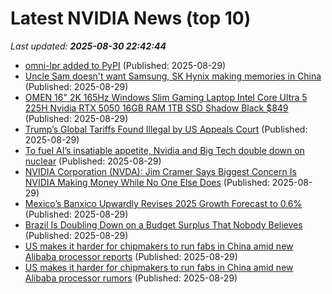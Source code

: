 # Latest NVIDIA News (top 10)
_Last updated: **2025-08-30 22:42:44**_

- [omni-lpr added to PyPI](https://pypi.org/project/omni-lpr/) (Published: 2025-08-29)
- [Uncle Sam doesn't want Samsung, SK Hynix making memories in China](https://www.theregister.com/2025/08/29/uncle_sam_doesnt_want_samsung/) (Published: 2025-08-29)
- [OMEN 16" 2K 165Hz Windows Slim Gaming Laptop Intel Core Ultra 5 225H Nvidia RTX 5050 16GB RAM 1TB SSD Shadow Black $849](https://slickdeals.net/f/18566590-omen-16-2k-165hz-windows-slim-gaming-laptop-intel-core-ultra-5-225h-nvidia-rtx-5050-16gb-ram-1tb-ssd-shadow-black-849) (Published: 2025-08-29)
- [Trump’s Global Tariffs Found Illegal by US Appeals Court](https://biztoc.com/x/43c805dc7c8bb096) (Published: 2025-08-29)
- [To fuel AI’s insatiable appetite, Nvidia and Big Tech double down on nuclear](https://biztoc.com/x/3bb930284cb17a6a) (Published: 2025-08-29)
- [NVIDIA Corporation (NVDA): Jim Cramer Says Biggest Concern Is NVIDIA Making Money While No One Else Does](https://consent.yahoo.com/v2/collectConsent?sessionId=1_cc-session_2eab09f2-a409-4d73-9388-82aa12138ed8) (Published: 2025-08-29)
- [Mexico’s Banxico Upwardly Revises 2025 Growth Forecast to 0.6%](https://biztoc.com/x/2a28b8c8b68ce709) (Published: 2025-08-29)
- [Brazil Is Doubling Down on a Budget Surplus That Nobody Believes](https://biztoc.com/x/3b9a39da02b2ac15) (Published: 2025-08-29)
- [US makes it harder for chipmakers to run fabs in China amid new Alibaba processor reports](https://siliconangle.com/2025/08/29/us-makes-harder-chipmakers-run-fabs-china-amid-new-alibaba-processor-reports/) (Published: 2025-08-29)
- [US makes it harder for chipmakers to run fabs in China amid new Alibaba processor rumors](https://siliconangle.com/2025/08/29/us-makes-harder-chipmakers-run-fabs-china-amid-new-alibaba-processor-rumors/) (Published: 2025-08-29)
